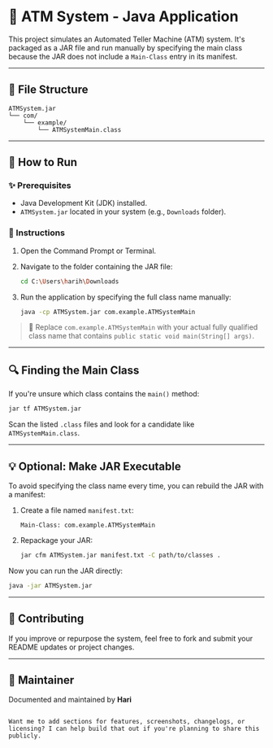 
# 🏦 ATM System - Java Application

This project simulates an Automated Teller Machine (ATM) system. It's packaged as a JAR file and run manually by specifying the main class because the JAR does not include a `Main-Class` entry in its manifest.

---

## 📁 File Structure

```plaintext
ATMSystem.jar
└── com/
    └── example/
        └── ATMSystemMain.class
```

---

## 🚀 How to Run

### ✨ Prerequisites
- Java Development Kit (JDK) installed.
- `ATMSystem.jar` located in your system (e.g., `Downloads` folder).

### 🔧 Instructions

1. Open the Command Prompt or Terminal.

2. Navigate to the folder containing the JAR file:
   ```bash
   cd C:\Users\harih\Downloads
   ```

3. Run the application by specifying the full class name manually:
   ```bash
   java -cp ATMSystem.jar com.example.ATMSystemMain
   ```

> 🔁 Replace `com.example.ATMSystemMain` with your actual fully qualified class name that contains `public static void main(String[] args)`.

---

## 🔍 Finding the Main Class

If you're unsure which class contains the `main()` method:

```bash
jar tf ATMSystem.jar
```

Scan the listed `.class` files and look for a candidate like `ATMSystemMain.class`.

---

## 💡 Optional: Make JAR Executable

To avoid specifying the class name every time, you can rebuild the JAR with a manifest:

1. Create a file named `manifest.txt`:
   ```
   Main-Class: com.example.ATMSystemMain
   ```

2. Repackage your JAR:
   ```bash
   jar cfm ATMSystem.jar manifest.txt -C path/to/classes .
   ```

Now you can run the JAR directly:
```bash
java -jar ATMSystem.jar
```

---

## 🤝 Contributing

If you improve or repurpose the system, feel free to fork and submit your README updates or project changes.

---

## 🧠 Maintainer

Documented and maintained by **Hari**

```

Want me to add sections for features, screenshots, changelogs, or licensing? I can help build that out if you're planning to share this publicly.
